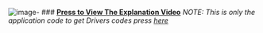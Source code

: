 ![image](https://github.com/AssemAyman/Mastering-Embedded-System-Online-Diploma/assets/107751300/ae432738-a955-4e39-a95d-f1916f3278ef)- ### **[Press to View The Explanation Video](https://drive.google.com/file/d/1E2eLbOizVD5oFNhQLkM26Pvt7ygHG9nZ/view?usp=drive_link)**
_NOTE: This is only the application code to get Drivers codes press [here](https://github.com/AssemAyman/Mastering-Embedded-System-Online-Diploma/tree/main/STM32F103C6_Drivers)_
